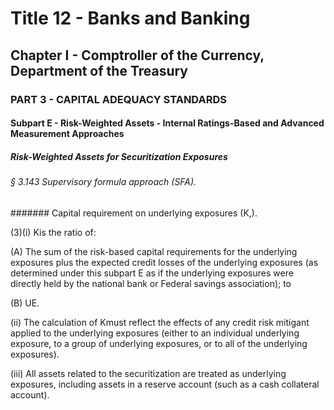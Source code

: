 
# Title 12 - Banks and Banking
## Chapter I - Comptroller of the Currency, Department of the Treasury
### PART 3 - CAPITAL ADEQUACY STANDARDS
#### Subpart E - Risk-Weighted Assets - Internal Ratings-Based and Advanced Measurement Approaches
##### Risk-Weighted Assets for Securitization Exposures
###### § 3.143 Supervisory formula approach (SFA).
####### Capital requirement on underlying exposures (K,).

(3)(i) Kis the ratio of:

(A) The sum of the risk-based capital requirements for the underlying exposures plus the expected credit losses of the underlying exposures (as determined under this subpart E as if the underlying exposures were directly held by the national bank or Federal savings association); to

(B) UE.

(ii) The calculation of Kmust reflect the effects of any credit risk mitigant applied to the underlying exposures (either to an individual underlying exposure, to a group of underlying exposures, or to all of the underlying exposures).

(iii) All assets related to the securitization are treated as underlying exposures, including assets in a reserve account (such as a cash collateral account).
